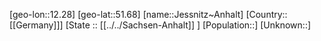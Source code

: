 ﻿---
location: [51.68,12.28]
mapzoom: [7,12] 
mapmarker: city 
type: City
tags:
- geo/City


SpocWebEntityId: 31200
isDeleted: false
confidential: public

---
[geo-lon::12.28]
[geo-lat::51.68]
[name::Jessnitz~Anhalt]
[Country::[[Germany]]]
[State :: [[../../Sachsen-Anhalt]] ]
[Population::]
[Unknown::]

